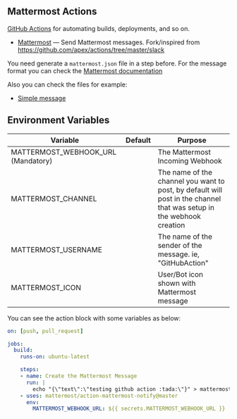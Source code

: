 ## Mattermost Actions

[GitHub Actions](https://github.com/features/actions) for automating builds, deployments, and so on.

- [Mattermost](https://mattermost.com) — Send Mattermost messages. Fork/inspired from https://github.com/apex/actions/tree/master/slack


You need generate a `mattermost.json` file in a step before.
For the message format you can check the [Mattermost documentation](https://docs.mattermost.com/developer/webhooks-incoming.html)

Also you can check the files for example:

 - [Simple message](./mattermost_simple.json)

## Environment Variables

Variable                            | Default                | Purpose
---------------                     |------------------------|-----------------------------------------------------------------------
MATTERMOST_WEBHOOK_URL (Mandatory)  | ` `                    | The Mattermost Incoming Webhook
MATTERMOST_CHANNEL                  | ` `                    | The name of the channel you want to post, by default will post in the channel that was setup in the webhook creation
MATTERMOST_USERNAME                 | ` `                    | The name of the sender of the message. ie, "GitHubAction"
MATTERMOST_ICON                     | ` `                    | User/Bot icon shown with Mattermost message

You can see the action block with some variables as below:

```yaml
on: [push, pull_request]

jobs:
  build:
    runs-on: ubuntu-latest

    steps:
    - name: Create the Mattermost Message
      run: |
        echo "{\"text\":\"testing github action :tada:\"}" > mattermost.json
    - uses: mattermost/action-mattermost-notify@master
      env:
        MATTERMOST_WEBHOOK_URL: ${{ secrets.MATTERMOST_WEBHOOK_URL }}
```
